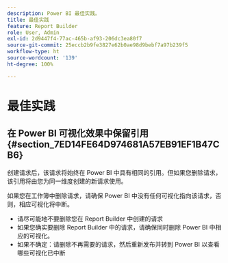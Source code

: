 ```yaml
---
description: Power BI 最佳实践。
title: 最佳实践
feature: Report Builder
role: User, Admin
exl-id: 2d9447f4-77ac-465b-af93-206dc3ea80f7
source-git-commit: 25eccb2b9fe3827e62b0ae98d9bebf7a97b239f5
workflow-type: ht
source-wordcount: '139'
ht-degree: 100%

---
```


# 最佳实践

## 在 Power BI 可视化效果中保留引用 {#section_7ED14FE64D974681A57EB91EF1B47CB6}

创建请求后，该请求将始终在 Power BI 中具有相同的引用。但如果您删除请求，该引用将由您为同一维度创建的新请求使用。

如果您在工作簿中删除请求，请确保 Power BI 中没有任何可视化指向该请求，否则，相应可视化将中断。

* 请尽可能地不要删除您在 Report Builder 中创建的请求
* 如果您确实要删除 Report Builder 中的请求，请确保同时删除 Power BI 中相应的可视化。
* 如果不确定：请删除不再需要的请求，然后重新发布并转到 Power BI 以查看哪些可视化已中断
